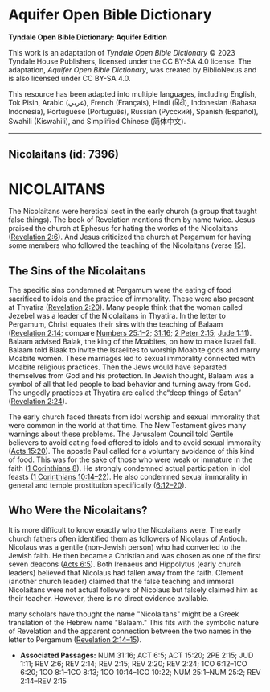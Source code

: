 # Aquifer Open Bible Dictionary

**Tyndale Open Bible Dictionary: Aquifer Edition**

This work is an adaptation of *Tyndale Open Bible Dictionary* © 2023 Tyndale House Publishers, licensed under the CC BY\-SA 4\.0 license. The adaptation, *Aquifer Open Bible Dictionary*, was created by BiblioNexus and is also licensed under CC BY\-SA 4\.0\.

This resource has been adapted into multiple languages, including English, Tok Pisin, Arabic (عربي), French (Français), Hindi (हिंदी), Indonesian (Bahasa Indonesia), Portuguese (Português), Russian (Русский), Spanish (Español), Swahili (Kiswahili), and Simplified Chinese (简体中文).



--------------------------------

## Nicolaitans (id: 7396)

NICOLAITANS
===========

The Nicolaitans were heretical sect in the early church (a group that taught false things). The book of Revelation mentions them by name twice. Jesus praised the church at Ephesus for hating the works of the Nicolaitans ([Revelation 2:6](https://ref.ly/Rev2:6)). And Jesus criticized the church at Pergamum for having some members who followed the teaching of the Nicolaitans (verse [15](https://ref.ly/Rev2:15)).

The Sins of the Nicolaitans
---------------------------

The specific sins condemned at Pergamum were the eating of food sacrificed to idols and the practice of immorality. These were also present at Thyatira ([Revelation 2:20](https://ref.ly/Rev2:20)). Many people think that the woman called Jezebel was a leader of the Nicolaitans in Thyatira. In the letter to Pergamum, Christ equates their sins with the teaching of Balaam ([Revelation 2:14](https://ref.ly/Rev2:14); compare [Numbers 25:1–2](https://ref.ly/Num25:1-Num25:2); [31:16](https://ref.ly/Num31:16); [2 Peter 2:15](https://ref.ly/2Pet2:15); [Jude 1:11](https://ref.ly/Jude1:11)). Balaam advised Balak, the king of the Moabites, on how to make Israel fall. Balaam told Blaak to invite the Israelites to worship Moabite gods and marry Moabite women. These marriages led to sexual immorality connected with Moabite religious practices. Then the Jews would have separated themselves from God and his protection. In Jewish thought, Balaam was a symbol of all that led people to bad behavior and turning away from God. The ungodly practices at Thyatira are called the“deep things of Satan” ([Revelation 2:24](https://ref.ly/Rev2:24)).

The early church faced threats from idol worship and sexual immorality that were common in the world at that time. The New Testament gives many warnings about these problems. The Jerusalem Council told Gentile believers to avoid eating food offered to idols and to avoid sexual immorality ([Acts 15:20](https://ref.ly/Acts15:20)). The apostle Paul called for a voluntary avoidance of this kind of food. This was for the sake of those who were weak or immature in the faith ([1 Corinthians 8](https://ref.ly/1Cor8:1-1Cor8:13)). He strongly condemned actual participation in idol feasts ([1 Corinthians 10:14–22](https://ref.ly/1Cor10:14-1Cor10:22)). He also condemned sexual immorality in general and temple prostitution specifically ([6:12–20](https://ref.ly/1Cor6:12-1Cor6:20)).

Who Were the Nicolaitans?
-------------------------

It is more difficult to know exactly who the Nicolaitans were. The early church fathers often identified them as followers of Nicolaus of Antioch. Nicolaus was a gentile (non\-Jewish person) who had converted to the Jewish faith. He then became a Christian and was chosen as one of the first seven deacons ([Acts 6:5](https://ref.ly/Acts6:5)). Both Irenaeus and Hippolytus (early church leaders) believed that Nicolaus had fallen away from the faith. Clement (another church leader) claimed that the false teaching and immoral Nicolaitans were not actual followers of Nicolaus but falsely claimed him as their teacher. However, there is no direct evidence available.

many scholars have thought the name "Nicolaitans" might be a Greek translation of the Hebrew name "Balaam." This fits with the symbolic nature of Revelation and the apparent connection between the two names in the letter to Pergamum ([Revelation 2:14–15](https://ref.ly/Rev2:14-Rev2:15)).

* **Associated Passages:** NUM 31:16; ACT 6:5; ACT 15:20; 2PE 2:15; JUD 1:11; REV 2:6; REV 2:14; REV 2:15; REV 2:20; REV 2:24; 1CO 6:12–1CO 6:20; 1CO 8:1–1CO 8:13; 1CO 10:14–1CO 10:22; NUM 25:1–NUM 25:2; REV 2:14–REV 2:15

